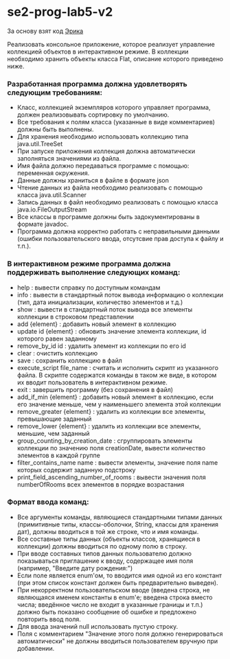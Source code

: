 # se2-prog-lab5-v2
За основу взят код [Эрика](https://github.com/MrAureliuss)

Реализовать консольное приложение, которое реализует управление коллекцией объектов в интерактивном режиме. В коллекции необходимо хранить объекты класса Flat, описание которого приведено ниже.

### Разработанная программа должна удовлетворять следующим требованиям:
* Класс, коллекцией экземпляров которого управляет программа, должен реализовывать сортировку по умолчанию.
* Все требования к полям класса (указанные в виде комментариев) должны быть выполнены.
* Для хранения необходимо использовать коллекцию типа java.util.TreeSet
* При запуске приложения коллекция должна автоматически заполняться значениями из файла.
* Имя файла должно передаваться программе с помощью: переменная окружения.
* Данные должны храниться в файле в формате json
* Чтение данных из файла необходимо реализовать с помощью класса java.util.Scanner
* Запись данных в файл необходимо реализовать с помощью класса java.io.FileOutputStream
* Все классы в программе должны быть задокументированы в формате javadoc.
* Программа должна корректно работать с неправильными данными (ошибки пользовательского ввода, отсутсвие прав доступа к файлу и т.п.).

### В интерактивном режиме программа должна поддерживать выполнение следующих команд:
* help : вывести справку по доступным командам
* info : вывести в стандартный поток вывода информацию о коллекции (тип, дата инициализации, количество элементов и т.д.)
* show : вывести в стандартный поток вывода все элементы коллекции в строковом представлении
* add {element} : добавить новый элемент в коллекцию
* update id {element} : обновить значение элемента коллекции, id которого равен заданному
* remove_by_id id : удалить элемент из коллекции по его id
* clear : очистить коллекцию
* save : сохранить коллекцию в файл
* execute_script file_name : считать и исполнить скрипт из указанного файла. В скрипте содержатся команды в таком же виде, в котором их вводит пользователь в интерактивном режиме.
* exit : завершить программу (без сохранения в файл)
* add_if_min {element} : добавить новый элемент в коллекцию, если его значение меньше, чем у наименьшего элемента этой коллекции
* remove_greater {element} : удалить из коллекции все элементы, превышающие заданный
* remove_lower {element} : удалить из коллекции все элементы, меньшие, чем заданный
* group_counting_by_creation_date : сгруппировать элементы коллекции по значению поля creationDate, вывести количество элементов в каждой группе
* filter_contains_name name : вывести элементы, значение поля name которых содержит заданную подстроку
* print_field_ascending_number_of_rooms : вывести значения поля numberOfRooms всех элементов в порядке возрастания

### Формат ввода команд:
* Все аргументы команды, являющиеся стандартными типами данных (примитивные типы, классы-оболочки, String, классы для хранения дат), должны вводиться в той же строке, что и имя команды.
* Все составные типы данных (объекты классов, хранящиеся в коллекции) должны вводиться по одному полю в строку.
* При вводе составных типов данных пользователю должно показываться приглашение к вводу, содержащее имя поля (например, "Введите дату рождения:")
* Если поле является enum'ом, то вводится имя одной из его констант (при этом список констант должен быть предварительно выведен).
* При некорректном пользовательском вводе (введена строка, не являющаяся именем константы в enum'е; введена строка вместо числа; введённое число не входит в указанные границы и т.п.) должно быть показано сообщение об ошибке и предложено повторить ввод поля.
* Для ввода значений null использовать пустую строку.
* Поля с комментарием "Значение этого поля должно генерироваться автоматически" не должны вводиться пользователем вручную при добавлении.
